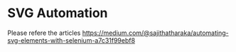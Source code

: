 # SVG Automation
Please refere the articles
  https://medium.com/@sajithatharaka/automating-svg-elements-with-selenium-a7c31f99ebf8
